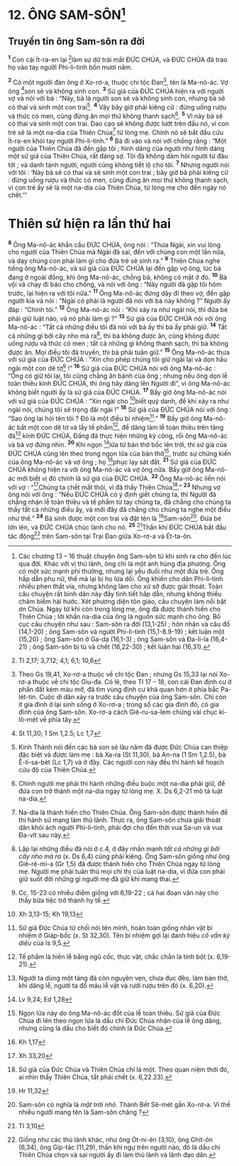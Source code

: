 # 12. ÔNG SAM-SÔN[^1]
## Truyền tin ông Sam-sôn ra đời
<sup><b>1</b></sup> Con cái Ít-ra-en lại [^1*]làm sự dữ trái mắt ĐỨC CHÚA, và ĐỨC CHÚA đã trao họ vào tay người Phi-li-tinh bốn mươi năm.

<sup><b>2</b></sup> Có một người đàn ông ở Xo-rơ-a, thuộc chi tộc Đan[^2], tên là Ma-nô-ác. Vợ ông [^2*]son sẻ và không sinh con. <sup><b>3</b></sup> Sứ giả của ĐỨC CHÚA hiện ra với người vợ và nói với bà : “Này, bà là người son sẻ và không sinh con, nhưng bà sẽ có thai và sinh một con trai[^3]. <sup><b>4</b></sup> Vậy bây giờ phải kiêng cữ : đừng uống rượu và thức có men, cũng đừng ăn mọi thứ không thanh sạch[^4]. <sup><b>5</b></sup> Vì này bà sẽ có thai và sinh một con trai. Dao cạo sẽ không được lướt trên đầu nó, vì con trẻ sẽ là một na-dia của Thiên Chúa[^5] từ lòng mẹ. Chính nó sẽ bắt đầu cứu Ít-ra-en khỏi tay người Phi-li-tinh.” <sup><b>6</b></sup> Bà đi vào và nói với chồng rằng : “Một người của Thiên Chúa đã đến gặp tôi ; hình dáng của người như hình dáng một sứ giả của Thiên Chúa, rất đáng sợ. Tôi đã không dám hỏi người từ đâu tới ; và danh tánh người, người cũng không tiết lộ cho tôi. <sup><b>7</b></sup> Nhưng người nói với tôi : ‘Này bà sẽ có thai và sẽ sinh một con trai ; bây giờ bà phải kiêng cữ : đừng uống rượu và thức có men, cũng đừng ăn mọi thứ không thanh sạch, vì con trẻ ấy sẽ là một na-dia của Thiên Chúa, từ lòng mẹ cho đến ngày nó chết.’”

# Thiên sứ hiện ra lần thứ hai
<sup><b>8</b></sup> Ông Ma-nô-ác khẩn cầu ĐỨC CHÚA, ông nói : “Thưa Ngài, xin vui lòng cho người của Thiên Chúa mà Ngài đã sai, đến với chúng con một lần nữa, và dạy chúng con phải làm gì cho đứa trẻ sẽ sinh ra.” <sup><b>9</b></sup> Thiên Chúa nghe tiếng ông Ma-nô-ác, và sứ giả của ĐỨC CHÚA lại đến gặp vợ ông, lúc bà đang ở ngoài đồng, khi ông Ma-nô-ác, chồng bà, không có mặt ở đó. <sup><b>10</b></sup> Bà vội vã chạy đi báo cho chồng, và nói với ông : “Này người đã gặp tôi hôm trước, lại hiện ra với tôi nữa.” <sup><b>11</b></sup> Ông Ma-nô-ác đứng dậy đi theo vợ, đến gặp người kia và nói : “Ngài có phải là người đã nói với bà này không ?” Người ấy đáp : “Chính tôi.” <sup><b>12</b></sup> Ông Ma-nô-ác nói : “Khi xảy ra như ngài nói, thì đứa bé phải giữ luật nào, và nó phải làm gì ?” <sup><b>13</b></sup> Sứ giả của ĐỨC CHÚA nói với ông Ma-nô-ác : “Tất cả những điều tôi đã nói với bà ấy thì bà ấy phải giữ. <sup><b>14</b></sup> Tất cả những gì bởi cây nho mà ra[^6], thì bà không được ăn, cũng không được uống rượu và thức có men ; tất cả những gì không thanh sạch, thì bà không được ăn. Mọi điều tôi đã truyền, thì bà phải tuân giữ.” <sup><b>15</b></sup> Ông Ma-nô-ác thưa với sứ giả của ĐỨC CHÚA : “Xin cho phép chúng tôi giữ ngài lại và dọn hầu ngài một con dê tơ[^7] !” <sup><b>16</b></sup> Sứ giả của ĐỨC CHÚA nói với ông Ma-nô-ác : “Ông có giữ tôi lại, tôi cũng chẳng ăn bánh của ông ; nhưng nếu ông dọn lễ toàn thiêu kính ĐỨC CHÚA, thì ông hãy dâng lên Người đi”, vì ông Ma-nô-ác không biết người ấy là sứ giả của ĐỨC CHÚA. <sup><b>17</b></sup> Bấy giờ ông Ma-nô-ác nói với sứ giả của ĐỨC CHÚA : “Xin ngài cho [^3*]biết quý danh, để khi xảy ra như ngài nói, chúng tôi sẽ trọng đãi ngài !” <sup><b>18</b></sup> Sứ giả của ĐỨC CHÚA nói với ông : “Sao ông lại hỏi tên tôi ? Đó là một điều bí nhiệm[^8].” <sup><b>19</b></sup> Bấy giờ ông Ma-nô-ác bắt một con dê tơ và lấy tế phẩm[^9], để dâng làm lễ toàn thiêu trên tảng đá[^10] kính ĐỨC CHÚA, Đấng đã thực hiện những kỳ công, rồi ông Ma-nô-ác và bà vợ đứng nhìn. <sup><b>20</b></sup> Khi ngọn [^4*]lửa từ bàn thờ bốc lên trời, thì sứ giả của ĐỨC CHÚA cũng lên theo trong ngọn lửa của bàn thờ[^11], trước sự chứng kiến của ông Ma-nô-ác và vợ ông ; họ [^5*]phục lạy sát đất. <sup><b>21</b></sup> Sứ giả của ĐỨC CHÚA không hiện ra với ông Ma-nô-ác và vợ ông nữa. Bấy giờ ông Ma-nô-ác mới biết vị đó chính là sứ giả của ĐỨC CHÚA. <sup><b>22</b></sup> Ông Ma-nô-ác liền nói với vợ : “[^6*]Chúng ta chết mất thôi, vì đã thấy Thiên Chúa[^12].” <sup><b>23</b></sup> Nhưng vợ ông nói với ông : “Nếu ĐỨC CHÚA có ý định giết chúng ta, thì Người đã chẳng nhận lễ toàn thiêu và tế phẩm từ tay chúng ta, đã chẳng cho chúng ta thấy tất cả những điều ấy, và mới đây đã chẳng cho chúng ta nghe một điều như thế.” <sup><b>24</b></sup> Bà sinh được một con trai và đặt tên là [^7*]Sam-sôn[^13]. Đứa bé lớn lên, và ĐỨC CHÚA chúc lành cho nó. <sup><b>25</b></sup> [^8*]Thần khí ĐỨC CHÚA bắt đầu tác động[^14] trên Sam-sôn tại Trại Đan giữa Xo-rơ-a và Ét-ta-ôn.

[^1]: Các chương 13 – 16 thuật chuyện ông Sam-sôn từ khi sinh ra cho đến lúc qua đời. Khác với vị thủ lãnh, ông chỉ là một anh hùng địa phương. Ông có một sức mạnh phi thường, nhưng lại yếu đuối như một đứa trẻ. Ông hấp dẫn phụ nữ, thế mà lại bị họ lừa dối. Ông khiến cho dân Phi-li-tinh nhiều phen thất vía, nhưng không làm cho xứ sở được giải thoát. Toàn câu chuyện rất bình dân này đầy tình tiết hấp dẫn, nhưng không thiếu châm biếm hài hước. Xét phương diện tôn giáo, câu chuyện làm nổi bật ơn Chúa. Ngay từ khi còn trong lòng mẹ, ông đã được thánh hiến cho Thiên Chúa ; lời khấn na-dia của ông là nguồn sức mạnh cho ông. Bố cục câu chuyện như sau : Sam-sôn ra đời (13,1-25) ; hôn nhân và câu đố (14,1-20) ; ông Sam-sôn và người Phi-li-tinh (15,1-8.9-19) ; kết luận một (15,20) ; ông Sam-sôn ở Ga-da (16,1-3) ; ông Sam-sôn và Đa-li-la (16,4-21) ; ông Sam-sôn bị tù và chết (16,22-30) ; kết luận hai (16,31).
[^2]: Theo Gs 19,41, Xo-rơ-a thuộc về chi tộc Đan ; nhưng Gs 15,33 lại nói Xo-rơ-a thuộc về chi tộc Giu-đa. Có lẽ, theo Tl 17 – 18, con cái Đan định cư ở phần đất kém màu mỡ, đã tìm vùng định cư khả quan hơn ở phía bắc Pa-lét-tin. Cuộc di dân xảy ra trước câu chuyện của ông Sam-sôn. Chỉ còn ít gia đình ở lại sinh sống ở Xo-rơ-a ; trong số các gia đình đó, có gia đình của ông Sam-sôn. Xo-rơ-a cách Giê-ru-sa-lem chừng vài chục ki-lô-mét về phía tây.
[^3]: Kinh Thánh nói đến các bà son sẻ lâu năm đã được Đức Chúa can thiệp đặc biệt và được làm mẹ : bà Xa-ra (St 11,30), bà An-na (1 Sm 1,2.5), bà Ê-li-sa-bét (Lc 1,7) và ở đây. Các người con này đều thi hành kế hoạch cứu độ của Thiên Chúa.
[^4]: Chính người mẹ phải thi hành những điều buộc một na-dia phải giữ, để đứa con trở thành một na-dia ngay từ lòng mẹ. X. Ds 6,2-21 mô tả luật na-dia.
[^5]: Na-dia là thánh hiến cho Thiên Chúa. Ông Sam-sôn được thánh hiến để thi hành sứ mạng làm thủ lãnh. Thực ra, ông Sam-sôn chưa giải thoát dân khỏi ách người Phi-li-tinh, phải đợi cho đến thời vua Sa-un và vua Đa-vít sau này.
[^6]: Lặp lại những điều đã nói ở c.4, ở đây nhấn mạnh <i>tất cả những gì bởi cây nho mà ra</i> (x. Ds 6,4) cũng phải kiêng. Ông Sam-sôn giống như ông Giê-rê-mi-a (Gr 1,5) đã được thánh hiến cho Thiên Chúa ngay từ lòng mẹ. Người mẹ phải tuân thủ mọi chỉ thị của luật na-dia, vì đứa con phải giữ suốt đời những gì người mẹ đã giữ khi mang thai.
[^7]: Cc. 15-23 có nhiều điểm giống với 6,19-22 ; cả hai đoạn văn này cho thấy bữa tiệc trở thành hy tế.
[^8]: Sứ giả Đức Chúa từ chối nói tên mình, hoàn toàn giống nhân vật bí nhiệm ở Giáp-bốc (x. St 32,30). Tên bí nhiệm gợi lại danh hiệu <i>cố vấn kỳ diệu</i> của Is 9,5.
[^9]: Tế phẩm là hiến lễ bằng ngũ cốc, thực vật, chắc chắn là tinh bột (x. 6,19-21).
[^10]: Người ta dùng một tảng đá còn nguyên vẹn, chưa đục đẽo, làm bàn thờ, khi dâng lễ, người ta đổ máu lễ vật và rưới rượu trên đó (x. 6,20).
[^11]: Ngọn lửa này do ông Ma-nô-ác đốt của lễ toàn thiêu. Sứ giả của Đức Chúa đi lên theo ngọn lửa là dấu chỉ Đức Chúa nhận của lễ ông dâng, nhưng cũng là dấu cho biết đó chính là Đức Chúa.
[^12]: Sứ giả của Đức Chúa và Thiên Chúa chỉ là một. Theo quan niệm thời đó, ai nhìn thấy Thiên Chúa, tất phải chết (x. 6,22.23).
[^13]: Sam-sôn có nghĩa là <i>mặt trời nhỏ</i>. Thành Bết Sê-mét gần Xo-rơ-a. Vì thế nhiều người mang tên là Sam-sôn chăng ?
[^14]: Giống như các thủ lãnh khác, như ông Ót-ni-ên (3,10), ông Ghít-ôn (6,34), ông Gíp-tác (11,29), thần khí ngự trên người nào, đó là dấu chỉ Thiên Chúa chọn và sai người ấy đi làm thủ lãnh và lãnh đạo dân.
[^1*]: Tl 2,17; 3,7.12; 4,1; 6,1; 10,6
[^2*]: St 11,30; 1 Sm 1,2.5; Lc 1,7
[^3*]: Xh 3,13-15; Kh 19,13
[^4*]: Lv 9,24; Ed 1,28
[^5*]: Kh 1,17
[^6*]: Xh 33,20
[^7*]: Hr 11,32
[^8*]: Tl 3,10
